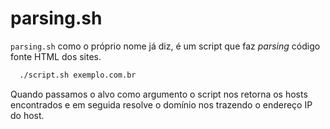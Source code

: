 
# parsing.sh

``parsing.sh`` como o próprio nome já diz, é um script que faz _parsing_ código fonte
HTML dos sites.


```bash
  ./script.sh exemplo.com.br
```

Quando passamos o alvo como argumento o script nos retorna os hosts
encontrados e em seguida resolve o domínio nos trazendo o endereço IP do host.